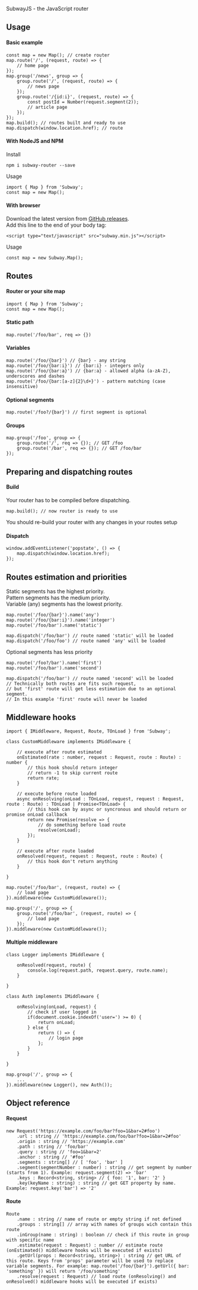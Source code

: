 SubwayJS - the JavaScript router

## Usage

#### Basic example

    const map = new Map(); // create router
    map.route('/', (request, route) => {
        // home page
    });
    map.group('/news', group => {
        group.route('/', (request, route) => {
            // news page
        });
        group.route('/{id:i}', (request, route) => {
            const postId = Number(request.segment(2));
            // article page
        });
    });
    map.build(); // routes built and ready to use
    map.dispatch(window.location.href); // route

#### With NodeJS and NPM

Install

    npm i subway-router --save

Usage

    import { Map } from 'Subway';
    const map = new Map();

#### With browser

Download the latest version from [GitHub releases](https://github.com/Alcohol120/SubwayJS/releases).\
Add this line to the end of your body tag:

    <script type="text/javascript" src="subway.min.js"></script>

Usage

    const map = new Subway.Map();

## Routes

#### Router or your site map

    import { Map } from 'Subway';
    const map = new Map();

#### Static path
    map.route('/foo/bar', req => {})

#### Variables
    map.route('/foo/{bar}') // {bar} - any string
    map.route('/foo/{bar:i}') // {bar:i} - integers only
    map.route('/foo/{bar:a}') // {bar:a} - allowed alpha (a-zA-Z), underscores and dashes
    map.route('/foo/{bar:[a-z]{2}\d+}') - pattern matching (case insensitive)

#### Optional segments
    map.route('/foo?/{bar}') // first segment is optional

#### Groups
    map.group('/foo', group => {
        group.route('/', req => {}); // GET /foo
        group.route('/bar', req => {}); // GET /foo/bar
    });

## Preparing and dispatching routes

#### Build

Your router has to be compiled before dispatching.

    map.build(); // now router is ready to use

You should re-build your router with any changes in your routes setup

#### Dispatch

    window.addEventListener('popstate', () => {
        map.dispatch(window.location.href);
    });

## Routes estimation and priorities
Static segments has the highest priority.\
Pattern segments has the medium priority.\
Variable (any) segments has the lowest priority.

    map.route('/foo/{bar}').name('any')
    map.route('/foo/{bar:i}').name('integer')
    map.route('/foo/bar').name('static')
    
    map.dispatch('/foo/bar') // route named 'static' will be loaded
    map.dispatch('/foo/foo') // route named 'any' will be loaded

Optional segments has less priority

    map.route('/foo?/bar').name('first')
    map.route('/foo/bar').name('second')
    
    map.dispatch('/foo/bar') // route named 'second' will be loaded
    // Technically both routes are fits such request,
    // but 'first' route will get less estimation due to an optional segment.
    // In this example 'first' route will never be loaded

## Middleware hooks

    import { IMiddleware, Request, Route, TOnLoad } from 'Subway';

    class CustomMiddleware implements IMiddleware {

        // execute after route estimated
        onEstimated(rate : number, request : Request, route : Route) : number {
            // this hook should return integer
            // return -1 to skip current route
            return rate;
        }

        // execute before route loaded
        async onResolving(onLoad : TOnLoad, request, request : Request, route : Route) : TOnLoad | Promise<TOnLoad> {
            // this hook can by async or syncronous and should return or promise onLoad callback
            return new Promise(resolve => {
                // do something before load route
                resolve(onLoad);
            });
        }

        // execute after route loaded
        onResolved(request, request : Request, route : Route) {
            // this hook don't return anything
        }

    }
    
    map.route('/foo/bar', (request, route) => {
        // load page
    }).middleware(new CustomMiddleware());
    
    map.group('/', group => {
        group.route('/foo/bar', (request, route) => {
            // load page
        });
    }).middleware(new CustomMiddleware());

#### Multiple middleware

    class Logger implements IMiddleware {
        
        onResolved(request, route) {
            console.log(request.path, request.query, route.name);
        }
        
    }

    class Auth implements IMiddleware {
        
        onResolving(onLoad, request) {
            // check if user logged in
            if(document.cookie.indexOf('user=') >= 0) {
                return onLoad;
            } else {
                return () => {
                    // login page
                };
            }
        }
        
    }

    map.group('/', group => {
        ...
    }).middleware(new Logger(), new Auth());

## Object reference

#### Request

    new Request('https://example.com/foo/bar?foo=1&bar=2#foo')
        .url : string // 'https://example.com/foo/bar?foo=1&bar=2#foo'
        .origin : string // 'https://example.com'
        .path : string // 'foo/bar'
        .query : string // 'foo=1&bar=2'
        .anchor : string // '#foo'
        .segments : string[] // [ 'foo', 'bar' ]
        .segment(segmentNumber : number) : string // get segment by number (starts from 1). Example: request.segment(2) => 'bar'
        .keys : Record<string, string> // { foo: '1', bar: '2' }
        .key(keyName : string) : string // get GET property by name. Example: request.key('bar') => '2'

#### Route

    Route
        .name : string // name of route or empty string if not defined
        .groups : string[] // array with names of groups wich contain this route 
        .inGroup(name : string) : boolean // check if this route in group with specific name
        .estimate(request : Request) : number // estimate route (onEstimated() middleware hooks will be executed if exists)
        .getUrl(props : Record<string, string>) : string // get URL of this route. Keys from 'props' parameter will be used to replace variable segments. For example: map.route('/foo/{bar}').getUrl({ bar: 'something' }) will return '/foo/something'
        .resolve(request : Request) // load route (onResolving() and onResolved() middleware hooks will be executed if exists)